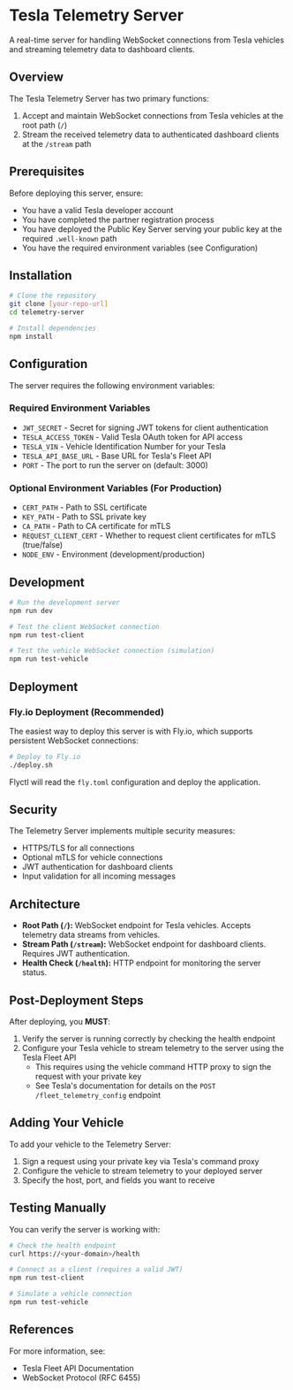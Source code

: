 # Tesla Telemetry Server

A real-time server for handling WebSocket connections from Tesla vehicles and streaming telemetry data to dashboard clients.

## Overview

The Tesla Telemetry Server has two primary functions:
1. Accept and maintain WebSocket connections from Tesla vehicles at the root path (`/`)
2. Stream the received telemetry data to authenticated dashboard clients at the `/stream` path

## Prerequisites

Before deploying this server, ensure:
- You have a valid Tesla developer account
- You have completed the partner registration process
- You have deployed the Public Key Server serving your public key at the required `.well-known` path
- You have the required environment variables (see Configuration)

## Installation

```bash
# Clone the repository
git clone [your-repo-url]
cd telemetry-server

# Install dependencies
npm install
```

## Configuration

The server requires the following environment variables:

### Required Environment Variables
- `JWT_SECRET` - Secret for signing JWT tokens for client authentication
- `TESLA_ACCESS_TOKEN` - Valid Tesla OAuth token for API access
- `TESLA_VIN` - Vehicle Identification Number for your Tesla
- `TESLA_API_BASE_URL` - Base URL for Tesla's Fleet API
- `PORT` - The port to run the server on (default: 3000)

### Optional Environment Variables (For Production)
- `CERT_PATH` - Path to SSL certificate
- `KEY_PATH` - Path to SSL private key
- `CA_PATH` - Path to CA certificate for mTLS
- `REQUEST_CLIENT_CERT` - Whether to request client certificates for mTLS (true/false)
- `NODE_ENV` - Environment (development/production)

## Development

```bash
# Run the development server
npm run dev

# Test the client WebSocket connection
npm run test-client

# Test the vehicle WebSocket connection (simulation)
npm run test-vehicle
```

## Deployment

### Fly.io Deployment (Recommended)

The easiest way to deploy this server is with Fly.io, which supports persistent WebSocket connections:

```bash
# Deploy to Fly.io
./deploy.sh
```

Flyctl will read the `fly.toml` configuration and deploy the application.

## Security

The Telemetry Server implements multiple security measures:
- HTTPS/TLS for all connections
- Optional mTLS for vehicle connections
- JWT authentication for dashboard clients
- Input validation for all incoming messages

## Architecture

- **Root Path (`/`):** WebSocket endpoint for Tesla vehicles. Accepts telemetry data streams from vehicles.
- **Stream Path (`/stream`):** WebSocket endpoint for dashboard clients. Requires JWT authentication.
- **Health Check (`/health`):** HTTP endpoint for monitoring the server status.

## Post-Deployment Steps

After deploying, you **MUST**:

1. Verify the server is running correctly by checking the health endpoint
2. Configure your Tesla vehicle to stream telemetry to the server using the Tesla Fleet API
   - This requires using the vehicle command HTTP proxy to sign the request with your private key
   - See Tesla's documentation for details on the `POST /fleet_telemetry_config` endpoint

## Adding Your Vehicle

To add your vehicle to the Telemetry Server:

1. Sign a request using your private key via Tesla's command proxy
2. Configure the vehicle to stream telemetry to your deployed server
3. Specify the host, port, and fields you want to receive

## Testing Manually

You can verify the server is working with:

```bash
# Check the health endpoint
curl https://<your-domain>/health

# Connect as a client (requires a valid JWT)
npm run test-client

# Simulate a vehicle connection
npm run test-vehicle
```

## References

For more information, see:
- Tesla Fleet API Documentation
- WebSocket Protocol (RFC 6455) 